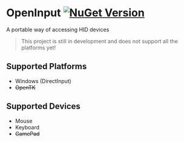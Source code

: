 # OpenInput [![NuGet Version](http://img.shields.io/nuget/v/OpenInput.svg)](https://www.nuget.org/packages/OpenInput)
A portable way of accessing HID devices

> This project is still in development and does not support all the platforms yet!

## Supported Platforms

* Windows (DirectInput)
* <del>OpenTK</del>

## Supported Devices

* Mouse
* Keyboard
* <del>GamePad</del>
